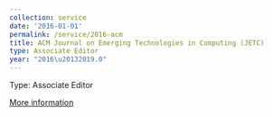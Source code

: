 ```yaml
---
collection: service
date: '2016-01-01'
permalink: /service/2016-acm
title: ACM Journal on Emerging Technologies in Computing (JETC)
type: Associate Editor
year: "2016\u20132019.0"
---
```


Type: Associate Editor

[More information](http://jetc.acm.org/)
